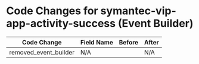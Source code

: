 # Code Changes for symantec-vip-app-activity-success (Event Builder)

| Code Change | Field Name | Before | After |
|-------------|------------|--------|-------|
| removed_event_builder | N/A |  | N/A |